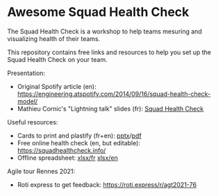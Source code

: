 # Awesome Squad Health Check

The Squad Health Check is a workshop to help teams mesuring and visualizing health of their teams.

This repository contains free links and resources to help you set up the Squad Health Check on your team.

Presentation:

- Original Spotify article (en): https://engineering.atspotify.com/2014/09/16/squad-health-check-model/
- Mathieu Cornic's "Lightning talk" slides (fr): [Squad Health Check](./squad-health-check-presentation.pdf)

Useful resources:

- Cards to print and plastify (fr+en): [pptx](./squad-health-check-model.pptx)/[pdf](./squad-health-check-model.pdf)
- Free online health check (en, but editable): https://squadhealthcheck.info/
- Offline spreadsheet: [xlsx/fr](./SquadHealthCheck_fr.xlsx) [xlsx/en](./SquadHealthCheck_en.xlsx)

Agile tour Rennes 2021:

- Roti express to get feedback: https://roti.express/r/agt2021-76

